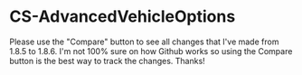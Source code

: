 # CS-AdvancedVehicleOptions

Please use the "Compare" button to see all changes that I've made from 1.8.5 to 1.8.6. I'm not 100% sure on how Github works so using the Compare button is the best way to track the changes. Thanks!
